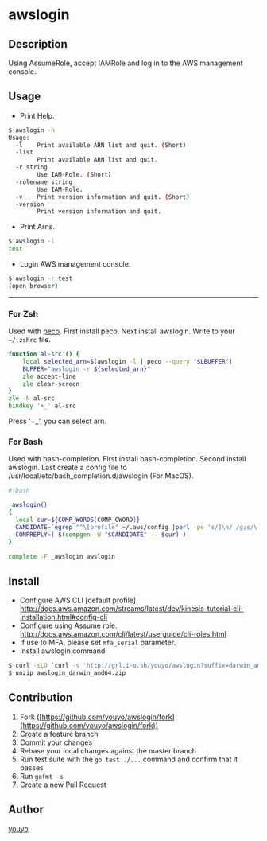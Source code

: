 # awslogin

## Description

Using AssumeRole, accept IAMRole and log in to the AWS management console.

## Usage

- Print Help.

```bash
$ awslogin -h
Usage:
  -l    Print available ARN list and quit. (Short)
  -list
    	Print available ARN list and quit.
  -r string
    	Use IAM-Role. (Short)
  -rolename string
    	Use IAM-Role.
  -v    Print version information and quit. (Short)
  -version
    	Print version information and quit.
```

- Print Arns.

```bash
$ awslogin -l
test
```

- Login AWS management console.

```bash
$ awslogin -r test
(open browser)
```

---


### For Zsh

Used with [peco](https://github.com/peco/peco).
First install peco.
Next install awslogin.
Write to your `~/.zshrc` file.

```zsh
function al-src () {
    local selected_arn=$(awslogin -l | peco --query "$LBUFFER")
    BUFFER="awslogin -r ${selected_arn}"
    zle accept-line
    zle clear-screen
}
zle -N al-src
bindkey '+_' al-src
```

Press '+_', you can select arn.

### For Bash

Used with bash-completion.
First install bash-completion.
Second install awslogin.
Last create a config  file to /usr/local/etc/bash_completion.d/awslogin (For MacOS).

```bash
#!bash

_awslogin()
{
  local cur=${COMP_WORDS[COMP_CWORD]}
  CANDIDATE=`egrep "^\[profile" ~/.aws/config |perl -pe 's/]\n/ /g;s/\[profile//'`
  COMPREPLY=( $(compgen -W "$CANDIDATE" -- $cur) )
}

complete -F _awslogin awslogin
```



## Install

- Configure AWS CLI [default profile]. http://docs.aws.amazon.com/streams/latest/dev/kinesis-tutorial-cli-installation.html#config-cli
- Configure using Assume role. http://docs.aws.amazon.com/cli/latest/userguide/cli-roles.html
- If use to MFA, please set `mfa_serial` parameter.
- Install awslogin command

```bash
$ curl -sLO `curl -s 'http://grl.i-o.sh/youyo/awslogin?suffix=darwin_amd64.zip'`
$ unzip awslogin_darwin_amd64.zip
```

## Contribution

1. Fork ([https://github.com/youyo/awslogin/fork](https://github.com/youyo/awslogin/fork))
1. Create a feature branch
1. Commit your changes
1. Rebase your local changes against the master branch
1. Run test suite with the `go test ./...` command and confirm that it passes
1. Run `gofmt -s`
1. Create a new Pull Request

## Author

[youyo](https://github.com/youyo)
